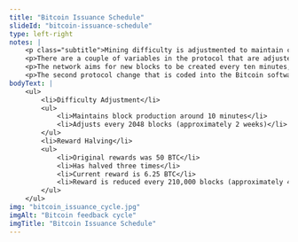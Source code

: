 ```yaml
--- 
title: "Bitcoin Issuance Schedule"
slideId: "bitcoin-issuance-schedule"
type: left-right
notes: | 
    <p class="subtitle">Mining difficulty is adjustmented to maintain consistent block production. Block reward halving is used to control inflation by slowly issuing bitcoin.</p>
    <p>There are a couple of variables in the protocol that are adjusted to keep the network running as designed. These are ingrained into the rules of the Bitcoin software. The first is what is known as a difficulty adjustment, and this refers to how hard miners have to work in order to solve that equation for the right to win a block reward.</p>
    <p>The network aims for new blocks to be created every ten minutes, however, it is not a set rule that blocks are created every ten minutes. Since blocks are created when miners solve for a variable, the aim is for these equations to be solved every ten minutes, on average. If blocks are being found at a rate under ten minutes, these equations are made harder so it will take miners closer to ten minutes to solve a block. If blocks aren&apos;t being found fast enough, the difficulty of the equation is reduced. The mining difficulty is adjusted every 2048 blocks, or roughly every two weeks.</p>
    <p>The second protocol change that is coded into the Bitcoin software is the adjustment to the block reward. Every 210,000 blocks, or roughly four years, the block reward halves. The original block reward was 50 BTC, and has since halved twice, currently sitting at 6.25 BTC. This reward is set to halve again later this year. Reducing the block reward over time helps to control inflation.</p>
bodyText: | 
    <ul>
        <li>Difficulty Adjustment</li>
        <ul>
            <li>Maintains block production around 10 minutes</li>
            <li>Adjusts every 2048 blocks (approximately 2 weeks)</li>
        </ul>
        <li>Reward Halving</li>
        <ul>
            <li>Original rewards was 50 BTC</li>
            <li>Has halved three times</li>
            <li>Current reward is 6.25 BTC</li>
            <li>Reward is reduced every 210,000 blocks (approximately 4 years)</li>
        </ul>
    </ul>
img: "bitcoin_issuance_cycle.jpg"
imgAlt: "Bitcoin feedback cycle"
imgTitle: "Bitcoin Issuance Schedule"
---
```



